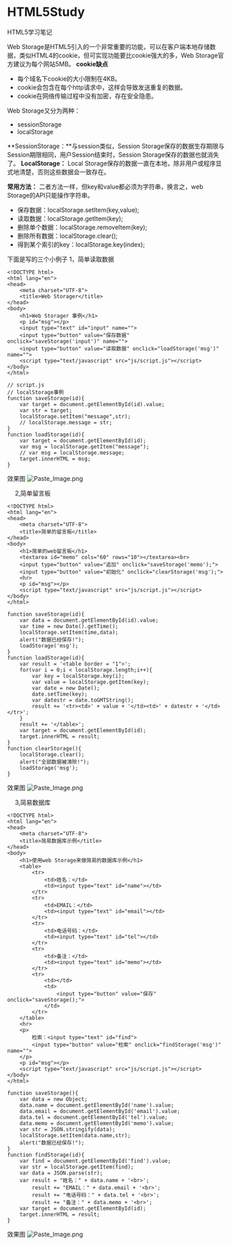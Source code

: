 # HTML5Study
HTML5学习笔记

Web Storage是HTML5引入的一个非常重要的功能，可以在客户端本地存储数据，类似HTML4的cookie，但可实现功能要比cookie强大的多，Web Storage官方建议为每个网站5MB。
**cookie缺点**
* 每个域名下cookie的大小限制在4KB。
* cookie会包含在每个http请求中，这样会导致发送重复的数据。
* cookie在网络传输过程中没有加密，存在安全隐患。

Web Storage又分为两种：
* sessionStorage
* localStorage

**SessionStorage：**与session类似，Session Storage保存的数据生存期限与Session期限相同，用户Session结束时，Session Storage保存的数据也就消失了。
**LocalStorage：** Local Storage保存的数据一直在本地，除非用户或程序显式地清楚，否则这些数据会一致存在。

**常用方法：**
二者方法一样，但key和value都必须为字符串，换言之，web Storage的API只能操作字符串。
* 保存数据：localStorage.setItem(key,value);
* 读取数据：localStorage.getItem(key);
* 删除单个数据：localStorage.removeItem(key);
* 删除所有数据：localStorage.clear();
* 得到某个索引的key：localStorage.key(index);

下面是写的三个小例子
1，简单读取数据
> 
```
<!DOCTYPE html>
<html lang="en">
<head>
	<meta charset="UTF-8">
	<title>Web Storager</title>
</head>
<body>
	<h1>Web Storager 事例</h1>
	<p id="msg"></p>
	<input type="text" id="input" name="">
	<input type="button" value="保存数据" onclick="saveStorage('input')" name="">
	<input type="button" value="读取数据" onclick="loadStorage('msg')" name="">
	<script type="text/javascript" src="js/script.js"></script>
</body>
</html>
```
```
// script.js
// localStorage事例
function saveStorage(id){
	var target = document.getElementById(id).value;
	var str = target;
	localStorage.setItem("message",str);
	// localStorage.message = str;
}
function loadStorage(id){
	var target = document.getElementById(id);
	var msg = localStorage.getItem("message");
	// var msg = localStorage.message;
	target.innerHTML = msg;
}
```
效果图
![Paste_Image.png](http://upload-images.jianshu.io/upload_images/2015490-ded421dcb88f4d0d.png?imageMogr2/auto-orient/strip%7CimageView2/2/w/1240)

　
2,简单留言板
> 
```
<!DOCTYPE html>
<html lang="en">
<head>
	<meta charset="UTF-8">
	<title>简单的留言板</title>
</head>
<body>
	<h1>简单的web留言板</h1>
	<textarea id="memo" cols="60" rows="10"></textarea><br>
	<input type="button" value="追加" onclick="saveStorage('memo');">
	<input type="button" value="初始化" onclick="clearStorage('msg');">
	<hr>
	<p id="msg"></p>
	<script type="text/javascript" src="js/script.js"></script>
</body>
</html>
```
```
function saveStorage(id){
	var data = document.getElementById(id).value;
	var time = new Date().getTime();
	localStorage.setItem(time,data);
	alert("数据已经保存!");
	loadStorage('msg');
}
function loadStorage(id){
	var result = '<table border = "1">';
	for(var i = 0;i < localStorage.length;i++){
		var key = localStorage.key(i);
		var value = localStorage.getItem(key);
		var date = new Date();
		date.setTime(key);
		var datestr = date.toGMTString();
		result += '<tr><td>' + value + '</td><td>' + datestr + '</td></tr>';
	}
	result += '</table>';
	var target = document.getElementById(id);
	target.innerHTML = result;
}
function clearStorage(){
	localStorage.clear();
	alert("全部数据被清除!");
	loadStorage('msg');
}
```
效果图
![Paste_Image.png](http://upload-images.jianshu.io/upload_images/2015490-cf2e0185f2f2edc7.png?imageMogr2/auto-orient/strip%7CimageView2/2/w/1240)

　
3,简易数据库
> 
```
<!DOCTYPE html>
<html lang="en">
<head>
	<meta charset="UTF-8">
	<title>简易数据库示例</title>
</head>
<body>
	<h1>使用web Storage来做简易的数据库示例</h1>
	<table>
		<tr>
			<td>姓名：</td>
			<td><input type="text" id="name"></td>
		</tr>
		<tr>
			<td>EMAIL：</td>
			<td><input type="text" id="email"></td>
		</tr>
		<tr>
			<td>电话号码：</td>
			<td><input type="text" id="tel"></td>
		</tr>
		<tr>
			<td>备注：</td>
			<td><input type="text" id="memo"></td>
		</tr>
		<tr>
			<td></td>
			<td>
				<input type="button" value="保存" onclick="saveStorage();">
			</td>
		</tr>
	</table>
	<hr>
	<p>
		检索：<input type="text" id="find">
		<input type="button" value="检索" onclick="findStorage('msg')" name="">
	</p>
	<p id="msg"></p>
	<script type="text/javascript" src="js/script.js"></script>
</body>
</html>
```
```
function saveStorage(){
	var data = new Object;
	data.name = document.getElementById('name').value;
	data.email = document.getElementById('email').value;
	data.tel = document.getElementById('tel').value;
	data.memo = document.getElementById('memo').value;
	var str = JSON.stringify(data);
	localStorage.setItem(data.name,str);
	alert("数据已经保存!");
}
function findStorage(id){
	var find = document.getElementById('find').value;
	var str = localStorage.getItem(find);
	var data = JSON.parse(str);
	var result = "姓名：" + data.name + '<br>';
		result += "EMAIL：" + data.email + '<br>';
		result += "电话号码：" + data.tel + '<br>';
		result += "备注：" + data.memo + '<br>';
	var target = document.getElementById(id);
	target.innerHTML = result;
}
```
效果图
![Paste_Image.png](http://upload-images.jianshu.io/upload_images/2015490-a6bd4b16334486f5.png?imageMogr2/auto-orient/strip%7CimageView2/2/w/1240)

　
